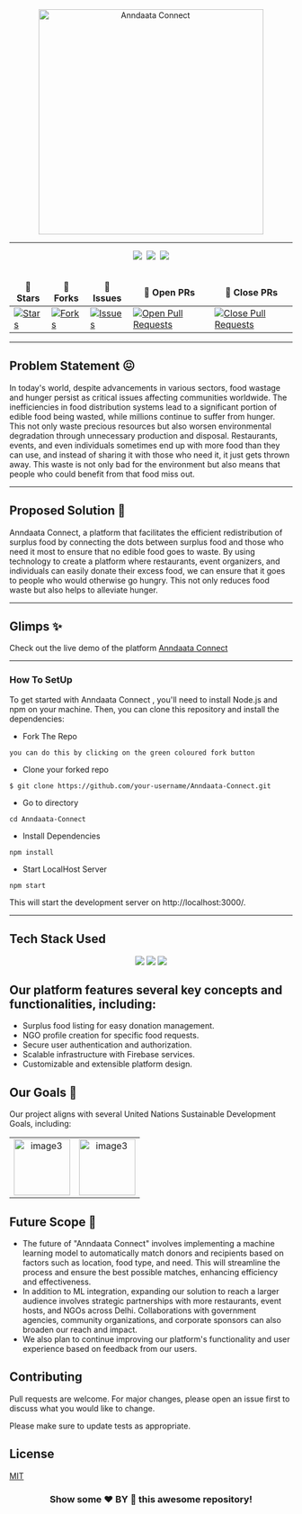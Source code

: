 <div align="center">
  <img width="400"  alt="Anndaata Connect" align='center' src="https://github.com/abhi03ruchi/Anndaata-Connect/blob/bffeff6b6ebced9f6f22b5516287449b120a4ccd/src/Components/assets/logo.png">
</div>

<hr>

<div align="center">
  <img src="https://forthebadge.com/images/badges/built-with-love.svg" />&nbsp;
  <img src="https://forthebadge.com/images/badges/uses-brains.svg" />&nbsp;
  <img src="https://forthebadge.com/images/badges/powered-by-responsibility.svg" />
</div>
<br>
<div align = "center">
<table align="center">
    <thead align="center">
        <tr border: 1px;>
            <td><strong>🌟 Stars</strong></td>
            <td><strong>🍴 Forks</strong></td>
            <td><strong>🐛 Issues</strong></td>
            <td><strong>🔔 Open PRs</strong></td>
            <td><strong>🔕 Close PRs</strong></td>
        </tr>
     </thead>
    <tbody>
         <tr>
            <td><a href="https://github.com/abhi03ruchi/Anndaata-Connect/stargazers" target="_blank"><img alt="Stars" src="https://img.shields.io/github/stars/abhi03ruchi/Anndaata-Connect?style=for-the-badge&logo=andela"/></a></td>
            <td><a href="https://github.com/abhi03ruchi/Anndaata-Connect/forks" target="_blank"><img alt="Forks" src="https://img.shields.io/github/forks/abhi03ruchi/Anndaata-Connect?style=for-the-badge&logo=git&logoColor=white"/></a></td>
            <td><a href="https://github.com/abhi03ruchi/Anndaata-Connect/issues" target="_blank"><img alt="Issues" src="https://img.shields.io/github/issues/abhi03ruchi/Anndaata-Connect?style=for-the-badge&logo=target&color=red"/></a></td>
            <td><a href="https://github.com/abhi03ruchi/Anndaata-Connect/pulls?q=is%3Aopen+is%3Apr" target="_blank"><img alt="Open Pull Requests" src="https://img.shields.io/github/issues-pr/abhi03ruchi/Anndaata-Connect?style=for-the-badge&logo=github&color=green"/></a></td>
           <td><a href="https://github.com/abhi03ruchi/Anndaata-Connect/pulls?q=is%3Apr+is%3Aclosed" target="_blank"><img alt="Close Pull Requests" src="https://img.shields.io/github/issues-pr-closed/abhi03ruchi/Anndaata-Connect?style=for-the-badge&color=green&logo=github"/></a></td>
        </tr>
    </tbody>
</table>
</div>


<hr>

    
## Problem Statement 😖

In today's world, despite advancements in various sectors, food wastage and hunger persist as critical issues affecting communities worldwide. The inefficiencies in food distribution systems lead to a significant portion of edible food being wasted, while millions continue to suffer from hunger. This not only waste precious resources but also worsen environmental degradation through unnecessary production and disposal. Restaurants, events, and even individuals sometimes end up with more food than they can use, and instead of sharing it with those who need it, it just gets thrown away. This waste is not only bad for the environment but also means that people who could benefit from that food miss out.

---

## Proposed Solution 🤩

Anndaata Connect, a platform that facilitates the efficient redistribution of surplus food by connecting the dots between surplus food and those who need it most to ensure that no edible food goes to waste. By using technology to create a platform where restaurants, event organizers, and individuals can easily donate their excess food, we can ensure that it goes to people who would otherwise go hungry. This not only reduces food waste but also helps to alleviate hunger.

---

## Glimps ✨
 Check out the live demo of the platform  [Anndaata Connect](https://anndaata-connect.vercel.app/)

 
---
 ### How To SetUp

To get started with Anndaata Connect , you'll need to install Node.js and npm on your machine. Then, you can clone this repository and install the dependencies:

- Fork The Repo

```
you can do this by clicking on the green coloured fork button
```

- Clone your forked repo

```
$ git clone https://github.com/your-username/Anndaata-Connect.git
```

- Go to directory

```
cd Anndaata-Connect
```

- Install Dependencies

```
npm install
```

- Start LocalHost Server

```
npm start
```

This will start the development server on http://localhost:3000/.

---


## Tech Stack Used
<div align="center">
 <img src="https://img.shields.io/badge/CSS3-1572B6.svg?style=for-the-badge&logo=CSS3&logoColor=white">
 <img src="https://img.shields.io/badge/-ReactJs-61DAFB?logo=react&logoColor=white&style=for-the-badge">
 <img src="https://img.shields.io/badge/firebase-ffca28?style=for-the-badge&logo=firebase&logoColor=black"> 
</div>


## Our platform features several key concepts and functionalities, including:

- Surplus food listing for easy donation management.
- NGO profile creation for specific food requests.
- Secure user authentication and authorization.
- Scalable infrastructure with Firebase services.
- Customizable and extensible platform design.

## Our Goals 🎯

Our project aligns with several United Nations Sustainable Development Goals, including:
<table>
  <tr align="center" >
    <td><img src="https://github.com/abhi03ruchi/Anndaata-Connect/blob/694b2c9be3d5874e57a2320b7e78dc57bc8f44c8/src/Components/assets/2.png" alt="image3" width="100"></td>
    <td><img src="https://github.com/abhi03ruchi/Anndaata-Connect/blob/694b2c9be3d5874e57a2320b7e78dc57bc8f44c8/src/Components/assets/12.png" alt="image3" width="100"></td>
  </tr>
</table>

## Future Scope 🔮

- The future of "Anndaata Connect" involves implementing a machine learning model to automatically match donors and recipients based on factors such as location, food type, and need. This will streamline the process and ensure the best possible matches, enhancing efficiency and effectiveness.
- In addition to ML integration, expanding our solution to reach a larger audience involves strategic partnerships with more restaurants, event hosts, and NGOs across Delhi. Collaborations with government agencies, community organizations, and corporate sponsors can also broaden our reach and impact.
- We also plan to continue improving our platform's functionality and user experience based on feedback from our users.



## Contributing

Pull requests are welcome. For major changes, please open an issue first
to discuss what you would like to change.

Please make sure to update tests as appropriate.

## License

[MIT](https://choosealicense.com/licenses/mit/)


 <h3 align="center"> Show some  ❤️ BY 🌟 this awesome repository! </h3>

